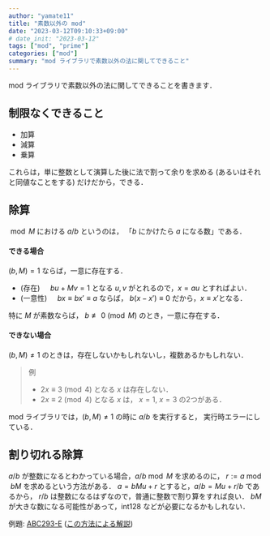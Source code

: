```yaml
---
author: "yamate11"
title: "素数以外の mod"
date: "2023-03-12T09:10:33+09:00"
# date_init: "2023-03-12"
tags: ["mod", "prime"]
categories: ["mod"]
summary: "mod ライブラリで素数以外の法に関してできること"
---
```


mod ライブラリで素数以外の法に関してできることを書きます．

## 制限なくできること

* 加算
* 減算
* 乗算

これらは，単に整数として演算した後に法で割って余りを求める
(あるいはそれと同値なことをする) だけだから，できる．

## 除算

$\bmod M$ における $a/b$ というのは，
「$b$ にかけたら $a$ になる数」である．

#### できる場合

$(b, M) = 1$ ならば，一意に存在する．
* (存在)$\quad$
  $bu + Mv = 1$ となる $u, v$ がとれるので，$x = au$ とすればよい．
* (一意性)$\quad$ $bx \equiv bx' \equiv a$ ならば，
  $b(x - x') \equiv 0$ だから，$x \equiv x'$となる．

特に $M$ が素数ならば，
$b\not\equiv 0 \pmod M$ のとき，一意に存在する．

#### できない場合

$(b, M) \neq 1$ のときは，存在しないかもしれないし，複数あるかもしれない．

> 例
> 
> * $2x \equiv 3 \pmod 4$ となる $x$ は存在しない．
> * $2x \equiv 2 \pmod 4$ となる $x$ は，
>   $x = 1$, $x = 3$ の2つがある．

mod ライブラリでは，$(b, M) \neq 1$ の時に $a/b$ を実行すると，
実行時エラーにしている．
  
## 割り切れる除算

$a/b$ が整数になるとわかっている場合，$a/b \bmod M$ を求めるのに，
$r := a\bmod bM$ を求めるという方法がある．
$a = bMu + r$ とすると，$a/b = Mu + r/b$ であるから，
$r/b$ は整数になるはずなので，普通に整数で割り算をすれば良い．
$bM$ が大きな数になる可能性があって，int128 などが必要になるかもしれない．

例題: [ABC293-E](https://atcoder.jp/contests/abc293/tasks/abc293_e) ([この方法による解説](https://atcoder.jp/contests/abc293/editorial/5966))

